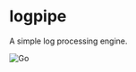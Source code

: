 # logpipe
A simple log processing engine.

![Go](https://github.com/tk103331/logpipe/workflows/Go/badge.svg)
